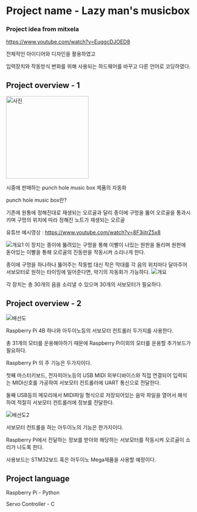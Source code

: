 # Project name - Lazy man's musicbox

### Project idea from mitxela
https://www.youtube.com/watch?v=EuggcDJOED8

전체적인 아이디어와 디자인을 활용하였고

입력장치와 작동방식 변화를 위해 사용되는 하드웨어를 바꾸고 다른 언어로 코딩하였다.

## Project overview - 1

<img width="225" alt="사진" src="https://user-images.githubusercontent.com/34888425/190859368-b197c90e-67de-4384-a5b9-575cf8e9b9fc.png">

시중에 판매하는 punch hole music box 제품의 자동화

punch hole music box란? 

기존에 원통에 정해진대로 재생되는 오르골과 달리 종이에 구멍을 뚫어 오르골을 통과시키며 구멍의 위치에 따라 정해진 노트가 재생되는 오르골

유튜브 예시영상 : https://www.youtube.com/watch?v=8F3ijtrZ5x8

![개요1](https://user-images.githubusercontent.com/34888425/190858184-fc975c8b-6e0c-439f-b7df-a1282c458dcd.png)
이 장치는 종이에 뚫려있는 구멍을 통해 이빨이 나있는 원판을 돌리며 원판에 돋아있는 이빨을 통해 오르골의 진동판을 작동시켜 소리나게 한다.

종이에 구멍을 하나하나 뚫어주는 작동법 대신 작은 막대를 각 음의 위치마다 달아주어 서보모터로 원하는 타이밍에 밀어준다면, 악기의 자동화가 가능하다.
![개요](https://user-images.githubusercontent.com/34888425/190858351-78e8748c-8f19-4f07-8120-b789899778ab.png)

각 장치는 총 30개의 음을 소리낼 수 있으며 30개의 서보모터가 필요하다.


## Project overview - 2

![배선도](https://user-images.githubusercontent.com/34888425/190851203-b19493a3-a829-4350-b5d8-0301f60a0250.png)

Raspberry Pi 4B 하나와 아두이노등의 서보모터 컨트롤러 두가지를 사용한다.

총 31개의 모터를 운용해야하기 때문에 Raspberry Pi이외의 모터를 운용할 추가보드가 필요하다.

Raspberry Pi 의 주 기능은 두가지이다.

첫째 마스터키보드, 전자피아노등의 USB MIDI 외부디바이스와 직접 연결되어 입력되는 MIDI신호를 가공하여 서보모터 컨트롤러에 UART 통신으로 전달한다.

둘째 USB등의 메모리에서 MIDI파일 형식으로 저장되어있는 음악 파일을 열어서 해석하여 적절히 서보모터 컨트롤러에 정보를 전달한다.

![배선도2](https://user-images.githubusercontent.com/34888425/190859043-d3a2ef98-0eb4-4f95-8d4e-e7046569a5f0.png)

서보모터 컨트롤을 하는 아두이노의 기능은 한가지이다.

Raspberry Pi에서 전달하는 정보를 받아와 해당하는 서보모터를 작동시켜 오르골이 소리가 나도록 한다.

사용보드는 STM32보드 혹은 아두이노 Mega제품을 사용할 예정이다.

## Project language

Raspberry Pi - Python

Servo Controller - C
